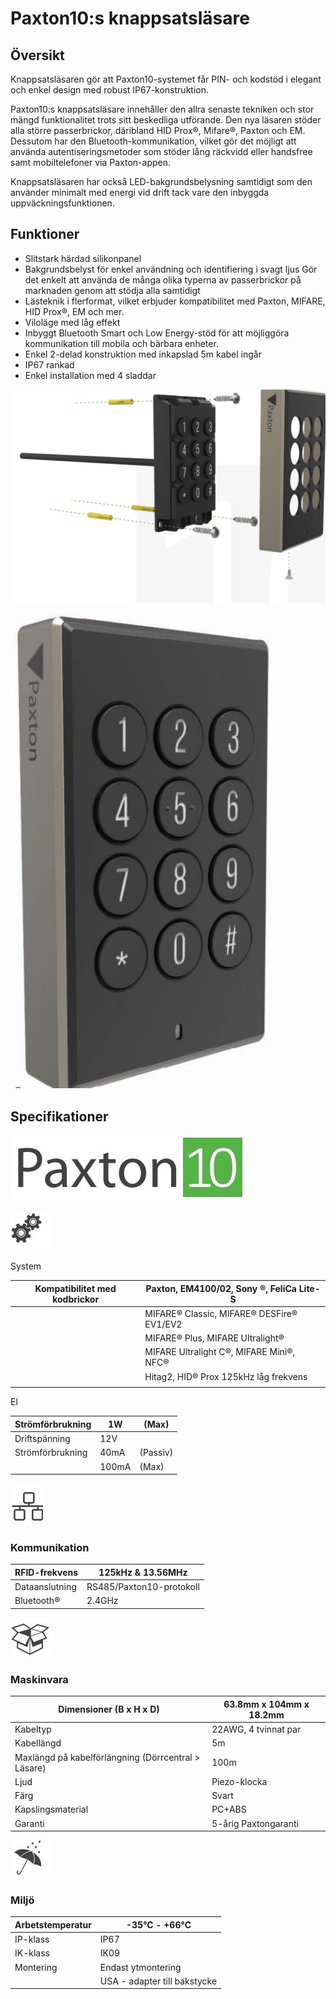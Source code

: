 # Paxton10:s knappsatsläsare

## Översikt

Knappsatsläsaren gör att Paxton10-systemet får PIN- och kodstöd i elegant och enkel design med robust IP67-konstruktion.

Paxton10:s knappsatsläsare innehåller den allra senaste tekniken och stor mängd funktionalitet trots sitt beskedliga utförande. Den nya läsaren stöder alla större passerbrickor, däribland HID Prox®, Mifare®, Paxton och EM. Dessutom har den Bluetooth-kommunikation, vilket gör det möjligt att använda autentiseringsmetoder som stöder lång räckvidd eller handsfree samt mobiltelefoner via Paxton-appen.

Knappsatsläsaren har också LED-bakgrundsbelysning samtidigt som den använder minimalt med energi vid drift tack vare den inbyggda uppväckningsfunktionen.

## Funktioner

- Slitstark härdad silikonpanel
- Bakgrundsbelyst för enkel användning och identifiering i svagt ljus Gör det enkelt att använda de många olika typerna av passerbrickor på marknaden genom att stödja alla samtidigt
- Lästeknik i flerformat, vilket erbjuder kompatibilitet med Paxton, MIFARE, HID Prox®, EM och mer.
- Viloläge med låg effekt
- Inbyggt Bluetooth Smart och Low Energy-stöd för att möjliggöra kommunikation till mobila och bärbara enheter.
- Enkel 2-delad konstruktion med inkapslad 5m kabel ingår
- IP67 rankad
- Enkel installation med 4 sladdar

![](_page_0_Picture_15.jpeg)

![](_page_0_Picture_16.jpeg)

## Specifikationer

![](_page_1_Picture_1.jpeg)

![](_page_1_Picture_2.jpeg)

System

| Kompatibilitet med kodbrickor | Paxton, EM4100/02, Sony ®, FeliCa Lite-S  |
|-------------------------------|-------------------------------------------|
|                               | MIFARE® Classic, MIFARE® DESFire® EV1/EV2 |
|                               | MIFARE® Plus, MIFARE Ultralight®          |
|                               | MIFARE Ultralight C®, MIFARE Mini®, NFC®  |
|                               | Hitag2, HID® Prox 125kHz låg frekvens     |
|                               |                                           |

El

| Strömförbrukning | 1W    | (Max)    |
|------------------|-------|----------|
| Driftspänning    | 12V   |          |
| Strömförbrukning | 40mA  | (Passiv) |
|                  | 100mA | (Max)    |

![](_page_1_Picture_7.jpeg)

### Kommunikation

| RFID-frekvens  | 125kHz & 13.56MHz        |
|----------------|--------------------------|
| Dataanslutning | RS485/Paxton10-protokoll |
| Bluetooth®     | 2.4GHz                   |

![](_page_1_Picture_10.jpeg)

### Maskinvara

| Dimensioner (B x H x D)                             | 63.8mm x 104mm x 18.2mm |
|-----------------------------------------------------|-------------------------|
| Kabeltyp                                            | 22AWG, 4 tvinnat par    |
| Kabellängd                                          | 5m                      |
| Maxlängd på kabelförlängning (Dörrcentral > Läsare) | 100m                    |
| Ljud                                                | Piezo-klocka            |
| Färg                                                | Svart                   |
| Kapslingsmaterial                                   | PC+ABS                  |
| Garanti                                             | 5-årig Paxtongaranti    |

![](_page_1_Picture_13.jpeg)

### Miljö

| Arbetstemperatur | -35°C - +66°C                |
|------------------|------------------------------|
| IP-klass         | IP67                         |
| IK-klass         | IK09                         |
| Montering        | Endast ytmontering           |
|                  | USA - adapter till bakstycke |